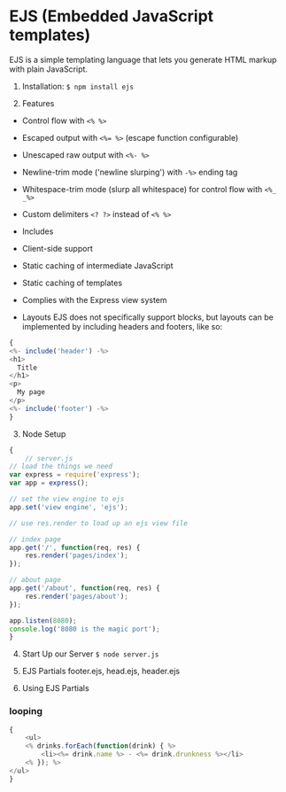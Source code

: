 # EJS (Embedded JavaScript templates)
EJS is a simple templating language that lets you generate HTML markup with plain JavaScript.

1. Installation:
`$ npm install ejs`

2. Features
- Control flow with ` <% %> `
- Escaped output with ` <%= %> ` (escape function configurable)
- Unescaped raw output with ` <%- %> `
- Newline-trim mode ('newline slurping') with ` -%> ` ending tag
- Whitespace-trim mode (slurp all whitespace) for control flow with ` <%_ _%> `
- Custom delimiters `<? ?>` instead of `<% %>`
- Includes
- Client-side support
- Static caching of intermediate JavaScript
- Static caching of templates
- Complies with the Express view system

- Layouts
EJS does not specifically support blocks, but layouts can be implemented by including headers and footers, like so:

```JavaScript
{
<%- include('header') -%>
<h1>
  Title
</h1>
<p>
  My page
</p>
<%- include('footer') -%>
}
```


3. Node Setup
```JavaScript
{
    // server.js
// load the things we need
var express = require('express');
var app = express();

// set the view engine to ejs
app.set('view engine', 'ejs');

// use res.render to load up an ejs view file

// index page 
app.get('/', function(req, res) {
    res.render('pages/index');
});

// about page 
app.get('/about', function(req, res) {
    res.render('pages/about');
});

app.listen(8080);
console.log('8080 is the magic port');
}
```

4. Start Up our Server
`$ node server.js`

5. EJS Partials footer.ejs, head.ejs, header.ejs
6. Using EJS Partials

### looping

```JavaScript
{
    <ul>
    <% drinks.forEach(function(drink) { %>
        <li><%= drink.name %> - <%= drink.drunkness %></li>
    <% }); %>
</ul>
}
```
